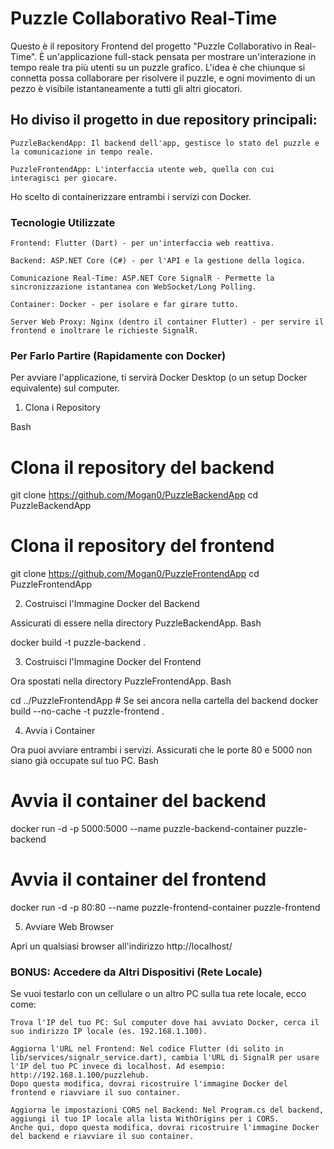 # Puzzle Collaborativo Real-Time

Questo è il repository Frontend del progetto "Puzzle Collaborativo in Real-Time". È un'applicazione full-stack pensata per mostrare un'interazione in tempo reale tra più utenti su un puzzle grafico.
L'idea è che chiunque si connetta possa collaborare per risolvere il puzzle, e ogni movimento di un pezzo è visibile istantaneamente a tutti gli altri giocatori.

## Ho diviso il progetto in due repository principali:

    PuzzleBackendApp: Il backend dell'app, gestisce lo stato del puzzle e la comunicazione in tempo reale.

    PuzzleFrontendApp: L'interfaccia utente web, quella con cui interagisci per giocare.

Ho scelto di containerizzare entrambi i servizi con Docker.

### Tecnologie Utilizzate

    Frontend: Flutter (Dart) - per un'interfaccia web reattiva.

    Backend: ASP.NET Core (C#) - per l'API e la gestione della logica.

    Comunicazione Real-Time: ASP.NET Core SignalR - Permette la sincronizzazione istantanea con WebSocket/Long Polling.

    Container: Docker - per isolare e far girare tutto.

    Server Web Proxy: Nginx (dentro il container Flutter) - per servire il frontend e inoltrare le richieste SignalR.

### Per Farlo Partire (Rapidamente con Docker)

Per avviare l'applicazione, ti servirà Docker Desktop (o un setup Docker equivalente) sul computer.

1. Clona i Repository

Bash

# Clona il repository del backend
git clone https://github.com/Mogan0/PuzzleBackendApp
cd PuzzleBackendApp

# Clona il repository del frontend
git clone https://github.com/Mogan0/PuzzleFrontendApp
cd PuzzleFrontendApp

2. Costruisci l'Immagine Docker del Backend

Assicurati di essere nella directory PuzzleBackendApp.
Bash

docker build -t puzzle-backend .

3. Costruisci l'Immagine Docker del Frontend

Ora spostati nella directory PuzzleFrontendApp.
Bash

cd ../PuzzleFrontendApp # Se sei ancora nella cartella del backend
docker build --no-cache -t puzzle-frontend .

4. Avvia i Container

Ora puoi avviare entrambi i servizi. Assicurati che le porte 80 e 5000 non siano già occupate sul tuo PC.
Bash

# Avvia il container del backend
docker run -d -p 5000:5000 --name puzzle-backend-container puzzle-backend

# Avvia il container del frontend
docker run -d -p 80:80 --name puzzle-frontend-container puzzle-frontend

5. Avviare Web Browser

Apri un qualsiasi browser all'indirizzo http://localhost/

### BONUS: Accedere da Altri Dispositivi (Rete Locale)

Se vuoi testarlo con un cellulare o un altro PC sulla tua rete locale, ecco come:

    Trova l'IP del tuo PC: Sul computer dove hai avviato Docker, cerca il suo indirizzo IP locale (es. 192.168.1.100).

    Aggiorna l'URL nel Frontend: Nel codice Flutter (di solito in lib/services/signalr_service.dart), cambia l'URL di SignalR per usare l'IP del tuo PC invece di localhost. Ad esempio: http://192.168.1.100/puzzlehub.
    Dopo questa modifica, dovrai ricostruire l'immagine Docker del frontend e riavviare il suo container.

    Aggiorna le impostazioni CORS nel Backend: Nel Program.cs del backend, aggiungi il tuo IP locale alla lista WithOrigins per i CORS.
    Anche qui, dopo questa modifica, dovrai ricostruire l'immagine Docker del backend e riavviare il suo container.
